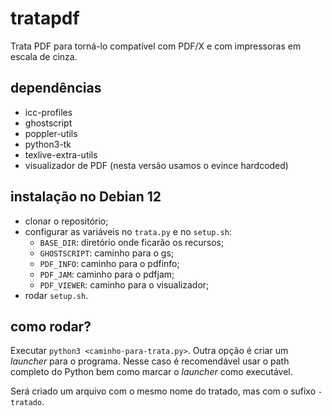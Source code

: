 # tratapdf
Trata PDF para torná-lo compatível com PDF/X e com impressoras em escala de cinza.

## dependências
  - icc-profiles
  - ghostscript
  - poppler-utils
  - python3-tk
  - texlive-extra-utils
  - visualizador de PDF (nesta versão usamos o evince hardcoded)

## instalação no Debian 12
  - clonar o repositório;
  - configurar as variáveis no `trata.py` e no `setup.sh`:
    - `BASE_DIR`: diretório onde ficarão os recursos;
    - `GHOSTSCRIPT`: caminho para o gs;
    - `PDF_INFO`: caminho para o pdfinfo;
    - `PDF_JAM`: caminho para o pdfjam;
    - `PDF_VIEWER`: caminho para o visualizador;
  - rodar `setup.sh`.

## como rodar?
Executar `python3 <caminho-para-trata.py>`. Outra opção é criar um _launcher_ para o programa. Nesse caso é recomendável usar o path completo do Python bem como marcar o _launcher_ como executável. 

Será criado um arquivo com o mesmo nome do tratado, mas com o sufixo `-tratado`.

